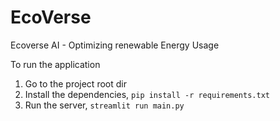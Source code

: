 # EcoVerse
Ecoverse AI - Optimizing renewable Energy Usage

To run the application 
1. Go to the project root dir
2. Install the dependencies, `pip install -r requirements.txt`
3. Run the server, `streamlit run main.py`
